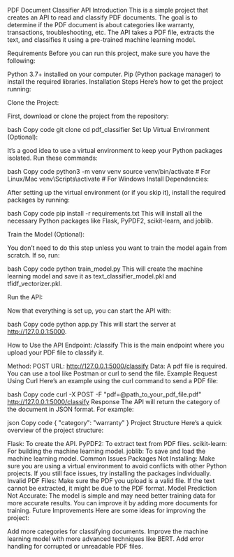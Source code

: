 PDF Document Classifier API
Introduction
This is a simple project that creates an API to read and classify PDF documents. The goal is to determine if the PDF document is about categories like warranty, transactions, troubleshooting, etc. The API takes a PDF file, extracts the text, and classifies it using a pre-trained machine learning model.

Requirements
Before you can run this project, make sure you have the following:

Python 3.7+ installed on your computer.
Pip (Python package manager) to install the required libraries.
Installation Steps
Here’s how to get the project running:

Clone the Project:

First, download or clone the project from the repository:

bash
Copy code
git clone <repository-url>
cd pdf_classifier
Set Up Virtual Environment (Optional):

It’s a good idea to use a virtual environment to keep your Python packages isolated. Run these commands:

bash
Copy code
python3 -m venv venv
source venv/bin/activate   # For Linux/Mac
venv\Scripts\activate      # For Windows
Install Dependencies:

After setting up the virtual environment (or if you skip it), install the required packages by running:

bash
Copy code
pip install -r requirements.txt
This will install all the necessary Python packages like Flask, PyPDF2, scikit-learn, and joblib.

Train the Model (Optional):

You don’t need to do this step unless you want to train the model again from scratch. If so, run:

bash
Copy code
python train_model.py
This will create the machine learning model and save it as text_classifier_model.pkl and tfidf_vectorizer.pkl.

Run the API:

Now that everything is set up, you can start the API with:

bash
Copy code
python app.py
This will start the server at http://127.0.0.1:5000.

How to Use the API
Endpoint: /classify
This is the main endpoint where you upload your PDF file to classify it.

Method: POST
URL: http://127.0.0.1:5000/classify
Data: A pdf file is required. You can use a tool like Postman or curl to send the file.
Example Request Using Curl
Here’s an example using the curl command to send a PDF file:

bash
Copy code
curl -X POST -F "pdf=@path_to_your_pdf_file.pdf" http://127.0.0.1:5000/classify
Response
The API will return the category of the document in JSON format. For example:

json
Copy code
{
    "category": "warranty"
}
Project Structure
Here’s a quick overview of the project structure:



Flask: To create the API.
PyPDF2: To extract text from PDF files.
scikit-learn: For building the machine learning model.
joblib: To save and load the machine learning model.
Common Issues
Packages Not Installing: Make sure you are using a virtual environment to avoid conflicts with other Python projects. If you still face issues, try installing the packages individually.
Invalid PDF Files: Make sure the PDF you upload is a valid file. If the text cannot be extracted, it might be due to the PDF format.
Model Prediction Not Accurate: The model is simple and may need better training data for more accurate results. You can improve it by adding more documents for training.
Future Improvements
Here are some ideas for improving the project:

Add more categories for classifying documents.
Improve the machine learning model with more advanced techniques like BERT.
Add error handling for corrupted or unreadable PDF files.